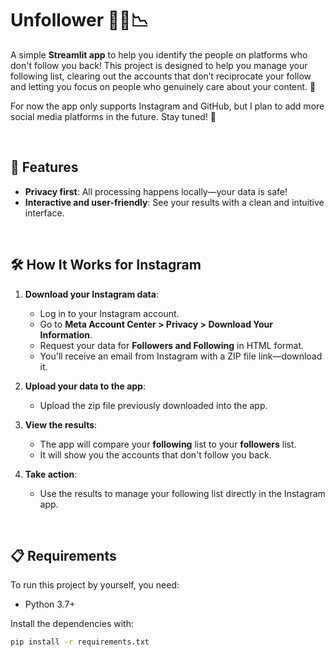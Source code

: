 # Unfollower 🙅‍♂️📉

A simple **Streamlit app** to help you identify the people on platforms who don't follow you back! This project is designed to help you manage your  following list, clearing out the accounts that don’t reciprocate your follow and letting you focus on people who genuinely care about your content. 💖

For now the app only supports Instagram and GitHub, but I plan to add more social media platforms in the future. Stay tuned! 🚀

<br/>

## 🚀 Features
- **Privacy first**: All processing happens locally—your data is safe!
- **Interactive and user-friendly**: See your results with a clean and intuitive interface.

<br/>

## 🛠 How It Works for Instagram
1. **Download your Instagram data**:
   - Log in to your Instagram account.
   - Go to **Meta Account Center > Privacy > Download Your Information**.
   - Request your data for **Followers and Following** in HTML format.
   - You'll receive an email from Instagram with a ZIP file link—download it.

2. **Upload your data to the app**:
   - Upload the zip file previously downloaded into the app.

3. **View the results**:
   - The app will compare your **following** list to your **followers** list.
   - It will show you the accounts that don't follow you back.

4. **Take action**:
   - Use the results to manage your following list directly in the Instagram app.

<br/>

## 📋 Requirements
To run this project by yourself, you need:
- Python 3.7+

Install the dependencies with:

```bash
pip install -r requirements.txt
```